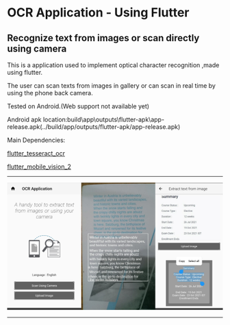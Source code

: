 # OCR Application - Using Flutter 

## Recognize text from images or scan directly using camera

This is a application used to implement optical character recognition ,made using flutter.

The user can scan texts from images in gallery or can scan in real time by using the phone back camera.

Tested on Android.(Web support not available yet)


Android apk location:build\app\outputs\flutter-apk\app-release.apk(../build/app/outputs/flutter-apk/app-release.apk)

Main Dependencies:

[flutter_tesseract_ocr ](https://pub.dev/packages/flutter_tesseract_ocr)

[flutter_mobile_vision_2](https://pub.dev/packages/flutter_mobile_vision_2)



------------------------------------------------------------------------------------

![Alt text](/Screenshots/screenshots_merged.png?raw=true "Screenshots")

-------------------------------------------------------------------------------------
